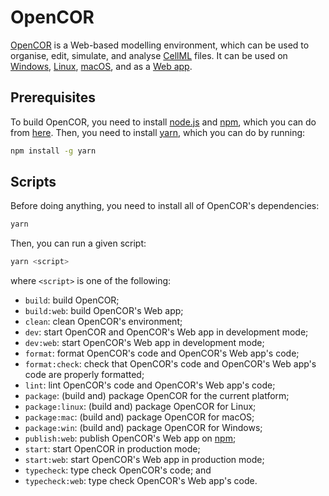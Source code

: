 # OpenCOR

[OpenCOR](https://opencor.ws/) is a Web-based modelling environment, which can be used to organise, edit, simulate, and analyse [CellML](https://cellml.org/) files. It can be used on [Windows](https://en.wikipedia.org/wiki/Microsoft_Windows), [Linux](https://en.wikipedia.org/wiki/Linux), [macOS](https://en.wikipedia.org/wiki/MacOS), and as a [Web app](https://en.wikipedia.org/wiki/Web_application).

## Prerequisites

To build OpenCOR, you need to install [node.js](https://nodejs.org/) and [npm](https://npmjs.com/), which you can do from [here](https://nodejs.org/en/download/package-manager). Then, you need to install [yarn](https://yarnpkg.com/), which you can do by running:

```bash
npm install -g yarn
```

## Scripts

Before doing anything, you need to install all of OpenCOR's dependencies:

```bash
yarn
```

Then, you can run a given script:

```bash
yarn <script>
```

where `<script>` is one of the following:

- `build`: build OpenCOR;
- `build:web`: build OpenCOR's Web app;
- `clean`: clean OpenCOR's environment;
- `dev`: start OpenCOR and OpenCOR's Web app in development mode;
- `dev:web`: start OpenCOR's Web app in development mode;
- `format`: format OpenCOR's code and OpenCOR's Web app's code;
- `format:check`: check that OpenCOR's code and OpenCOR's Web app's code are properly formatted;
- `lint`: lint OpenCOR's code and OpenCOR's Web app's code;
- `package`: (build and) package OpenCOR for the current platform;
- `package:linux`: (build and) package OpenCOR for Linux;
- `package:mac`: (build and) package OpenCOR for macOS;
- `package:win`: (build and) package OpenCOR for Windows;
- `publish:web`: publish OpenCOR's Web app on [npm](https://npmjs.com/);
- `start`: start OpenCOR in production mode;
- `start:web`: start OpenCOR's Web app in production mode;
- `typecheck`: type check OpenCOR's code; and
- `typecheck:web`: type check OpenCOR's Web app's code.
